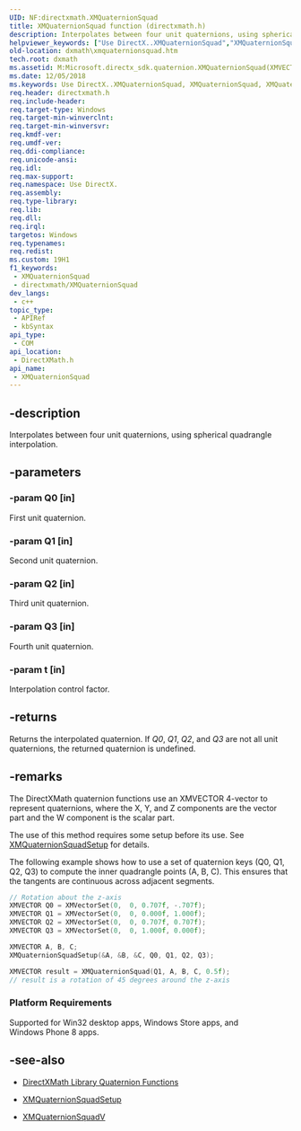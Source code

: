 ```yaml
---
UID: NF:directxmath.XMQuaternionSquad
title: XMQuaternionSquad function (directxmath.h)
description: Interpolates between four unit quaternions, using spherical quadrangle interpolation.
helpviewer_keywords: ["Use DirectX..XMQuaternionSquad","XMQuaternionSquad","XMQuaternionSquad method [DirectX Math Support APIs]","dxmath.xmquaternionsquad"]
old-location: dxmath\xmquaternionsquad.htm
tech.root: dxmath
ms.assetid: M:Microsoft.directx_sdk.quaternion.XMQuaternionSquad(XMVECTOR,XMVECTOR,XMVECTOR,XMVECTOR,float)
ms.date: 12/05/2018
ms.keywords: Use DirectX..XMQuaternionSquad, XMQuaternionSquad, XMQuaternionSquad method [DirectX Math Support APIs], dxmath.xmquaternionsquad
req.header: directxmath.h
req.include-header: 
req.target-type: Windows
req.target-min-winverclnt: 
req.target-min-winversvr: 
req.kmdf-ver: 
req.umdf-ver: 
req.ddi-compliance: 
req.unicode-ansi: 
req.idl: 
req.max-support: 
req.namespace: Use DirectX.
req.assembly: 
req.type-library: 
req.lib: 
req.dll: 
req.irql: 
targetos: Windows
req.typenames: 
req.redist: 
ms.custom: 19H1
f1_keywords:
 - XMQuaternionSquad
 - directxmath/XMQuaternionSquad
dev_langs:
 - c++
topic_type:
 - APIRef
 - kbSyntax
api_type:
 - COM
api_location:
 - DirectXMath.h
api_name:
 - XMQuaternionSquad
---
```


## -description

Interpolates between four unit quaternions, using spherical quadrangle interpolation.

## -parameters

### -param Q0 [in]

First unit quaternion.

### -param Q1 [in]

Second unit quaternion.

### -param Q2 [in]

Third unit quaternion.

### -param Q3 [in]

Fourth unit quaternion.

### -param t [in]

Interpolation control factor.

## -returns

Returns the interpolated quaternion. If <i>Q0</i>, <i>Q1</i>, <i>Q2</i>, and <i>Q3</i> are not all unit quaternions, the returned quaternion is undefined.

## -remarks

The DirectXMath quaternion functions use an XMVECTOR 4-vector to represent quaternions, where the X, Y, and Z components are the vector part and the W component is the scalar part.

The use of this method requires some setup before its use. See <a href="/windows/win32/api/directxmath/nf-directxmath-xmquaternionsquadsetup">XMQuaternionSquadSetup</a> for details.

The following example shows how to use a set of quaternion keys (Q0, Q1, Q2, Q3) to compute the inner quadrangle points (A, B, C). This ensures that the tangents are continuous across adjacent segments.

```cpp
// Rotation about the z-axis
XMVECTOR Q0 = XMVectorSet(0,  0, 0.707f, -.707f);
XMVECTOR Q1 = XMVectorSet(0,  0, 0.000f, 1.000f);
XMVECTOR Q2 = XMVectorSet(0,  0, 0.707f, 0.707f);
XMVECTOR Q3 = XMVectorSet(0,  0, 1.000f, 0.000f);

XMVECTOR A, B, C;
XMQuaternionSquadSetup(&A, &B, &C, Q0, Q1, Q2, Q3);

XMVECTOR result = XMQuaternionSquad(Q1, A, B, C, 0.5f);
// result is a rotation of 45 degrees around the z-axis
```

<h3><a id="Platform_Requirements"></a><a id="platform_requirements"></a><a id="PLATFORM_REQUIREMENTS"></a>Platform Requirements</h3>
Supported for Win32 desktop apps, Windows Store apps, and Windows Phone 8 apps.

## -see-also

* <a href="/windows/desktop/dxmath/ovw-xnamath-reference-functions-quaternion">DirectXMath Library Quaternion Functions</a>

* <a href="/windows/win32/api/directxmath/nf-directxmath-xmquaternionsquadsetup">XMQuaternionSquadSetup</a>

* <a href="/windows/win32/api/directxmath/nf-directxmath-xmquaternionsquadv">XMQuaternionSquadV</a>
